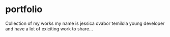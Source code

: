 # portfolio
Collection of my works
my name is jessica ovabor temilola young developer and have a lot of exiciting work to share...
